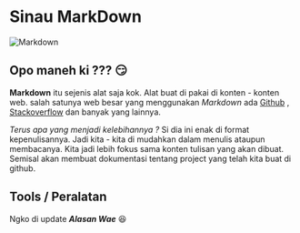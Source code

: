 # Sinau MarkDown

![Markdown](https://static.cdn-cdpl.com/wp-images/2014/05/codimio_markdown-image(700x350-crop).jpg)

## Opo maneh ki ??? :smirk: 

**Markdown** itu sejenis alat saja kok. Alat buat di pakai di konten - konten web.
salah satunya web besar yang menggunakan _Markdown_ ada [Github](https://github.com) , [Stackoverflow](https://stackoverflow.com/) dan banyak yang lainnya.

_Terus apa yang menjadi kelebihannya ?_ Si dia ini enak di format kepenulisannya. Jadi kita - kita di mudahkan dalam menulis ataupun membacanya. Kita jadi lebih fokus sama konten tulisan yang akan dibuat. Semisal akan membuat dokumentasi tentang project yang telah kita buat di github. 

## Tools / Peralatan

Ngko di update **_Alasan Wae_** :laughing: